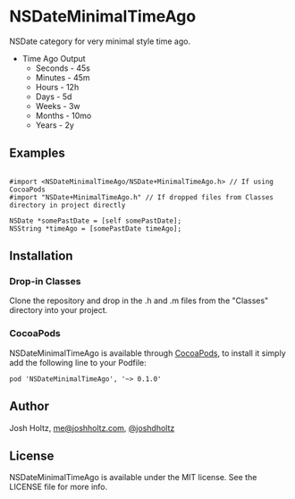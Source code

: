 # NSDateMinimalTimeAgo
NSDate category for very minimal style time ago.

- Time Ago Output
    - Seconds - 45s
    - Minutes - 45m
    - Hours - 12h
    - Days - 5d
    - Weeks - 3w
    - Months - 10mo
    - Years - 2y

## Examples

````objc

#import <NSDateMinimalTimeAgo/NSDate+MinimalTimeAgo.h> // If using CocoaPods
#import "NSDate+MinimalTimeAgo.h" // If dropped files from Classes directory in project directly

NSDate *somePastDate = [self somePastDate];
NSString *timeAgo = [somePastDate timeAgo];

````

## Installation

### Drop-in Classes
Clone the repository and drop in the .h and .m files from the "Classes" directory into your project.

### CocoaPods

NSDateMinimalTimeAgo is available through [CocoaPods](http://cocoapods.org), to install
it simply add the following line to your Podfile:

    pod 'NSDateMinimalTimeAgo', '~> 0.1.0'

## Author

Josh Holtz, me@joshholtz.com, [@joshdholtz](https://twitter.com/joshdholtz)

## License

NSDateMinimalTimeAgo is available under the MIT license. See the LICENSE file for more info.


